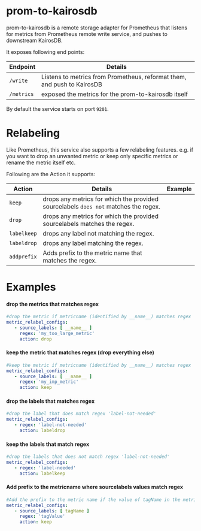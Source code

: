 # prom-to-kairosdb

 prom-to-kairosdb is a remote storage adapter for Prometheus that listens for metrics from Prometheus remote write service, and pushes to downstream KairosDB.

 It exposes following end points:

| Endpoint | Details |
| ------ | ------ |
| `/write` | Listens to metrics from Prometheus, reformat them, and push to KairosDB |
| `/metrics` | exposed the metrics for the prom-to-kairosdb itself |

By default the service starts on port `9201`.

# Relabeling
Like Prometheus, this service also supports a few relabeling features. e.g. if you want to drop an unwanted metric or keep only specific metrics or rename the metric itself etc.

Following are the Action it supports:

| Action | Details | Example |
| ------ | ------ | ------|
| `keep` | drops any metrics for which the provided sourcelabels `does not` matches the regex. ||
| `drop` | drops any metrics for which the provided sourcelabels matches the regex. ||
| `labelkeep` | drops any label not matching the regex. ||
| `labeldrop` | drops any label matching the regex. ||
| `addprefix` | Adds prefix to the metric name that matches the regex. ||

# Examples
#### drop the metrics that matches regex
```yaml
#drop the metric if metricname (identified by __name__) matches regex 'my_too_large_metric'
metric_relabel_configs:
   - source_labels: [ __name__ ]
     regex: 'my_too_large_metric'
     action: drop
```
#### keep the metric that matches regex (drop everything else)
```yaml
#keep the metric if metricname (identified by __name__) matches regex 'my_imp_metric'
metric_relabel_configs:
   - source_labels: [ __name__ ]
     regex: 'my_imp_metric'
     action: keep
```
#### drop the labels that matches regex
```yaml
#drop the label that does match regex 'label-not-needed'
metric_relabel_configs:
   - regex: 'label-not-needed'
     action: labeldrop
```
#### keep the labels that match regex
```yaml
#drop the labels that does not match regex 'label-not-needed'
metric_relabel_configs:
   - regex: 'label-needed'
     action: labelkeep
```
#### Add prefix to the metricname where sourcelabels values match regex
```yaml
#Add the prefix to the metric name if the value of tagName in the metric tags, matches the regex 'tagValue'
metric_relabel_configs:
   - source_labels: [ tagName ]
     regex: 'tagValue'
     action: keep
```
